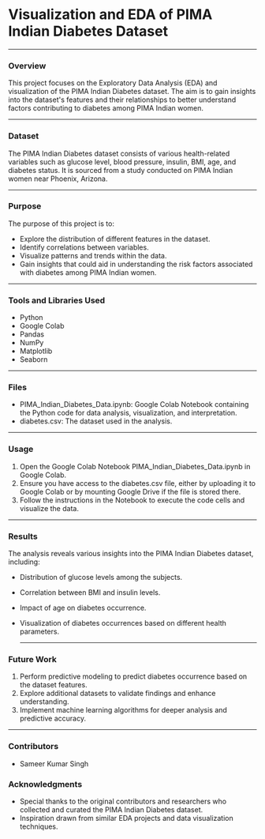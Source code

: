 # Visualization and EDA of PIMA Indian Diabetes Dataset

<hr>
<h3>Overview</h3>
<p>This project focuses on the Exploratory Data Analysis (EDA) and visualization of the PIMA Indian Diabetes dataset. The aim is to gain insights into the dataset's features and their relationships to better understand factors contributing to diabetes among PIMA Indian women.</p>


<hr>
<h3>Dataset </h3>
<p>
The PIMA Indian Diabetes dataset consists of various health-related variables such as glucose level, blood pressure, insulin, BMI, age, and diabetes status. It is sourced from a study conducted on PIMA Indian women near Phoenix, Arizona.</p>

<hr>
<h3>Purpose</h3>
<p>The purpose of this project is to:

- Explore the distribution of different features in the dataset.
- Identify correlations between variables.
- Visualize patterns and trends within the data.
- Gain insights that could aid in understanding the risk factors associated with diabetes among PIMA Indian women.</p>
<hr>

<h3>Tools and Libraries Used</h3>

- Python
- Google Colab
- Pandas
- NumPy
- Matplotlib
- Seaborn
<hr>

<h3>Files</h3>

- PIMA_Indian_Diabetes_Data.ipynb: Google Colab Notebook containing the Python code for data analysis, visualization, and interpretation.
- diabetes.csv: The dataset used in the analysis.

<hr>

<h3>Usage</h3>

1. Open the Google Colab Notebook PIMA_Indian_Diabetes_Data.ipynb in Google Colab.
2. Ensure you have access to the diabetes.csv file, either by uploading it to Google Colab or by mounting Google Drive if the file is stored there.
3. Follow the instructions in the Notebook to execute the code cells and visualize the data.
<hr>

<h3>Results</h3>

The analysis reveals various insights into the PIMA Indian Diabetes dataset, including:

- Distribution of glucose levels among the subjects.
- Correlation between BMI and insulin levels.
- Impact of age on diabetes occurrence.
- Visualization of diabetes occurrences based on different health parameters.

   <hr>
<h3>Future Work</h3>

1. Perform predictive modeling to predict diabetes occurrence based on the dataset features.
2. Explore additional datasets to validate findings and enhance understanding.
3. Implement machine learning algorithms for deeper analysis and predictive accuracy.

<hr>
<h3>Contributors</h3>

-  Sameer Kumar Singh

<h3>Acknowledgments</h3>

- Special thanks to the original contributors and researchers who collected and curated the PIMA Indian Diabetes dataset.
- Inspiration drawn from similar EDA projects and data visualization techniques.





